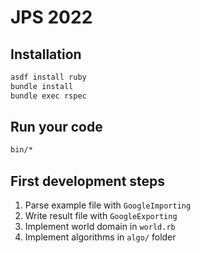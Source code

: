 # JPS 2022

## Installation

```sh
asdf install ruby
bundle install
bundle exec rspec
```

## Run your code

```sh
bin/*
```

## First development steps

1. Parse example file with `GoogleImporting`
2. Write result file with `GoogleExporting`
3. Implement world domain in `world.rb`
4. Implement algorithms in `algo/` folder
